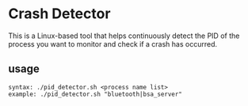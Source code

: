 # Crash Detector
This is a Linux-based tool that helps continuously detect the PID of the process you want to monitor and check if a crash has occurred.

## usage
```
syntax: ./pid_detector.sh <process name list>
example: ./pid_detector.sh "bluetooth|bsa_server"
```
